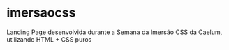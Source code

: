 # imersaocss
Landing Page desenvolvida durante a Semana da Imersão CSS da Caelum, utilizando HTML + CSS puros
